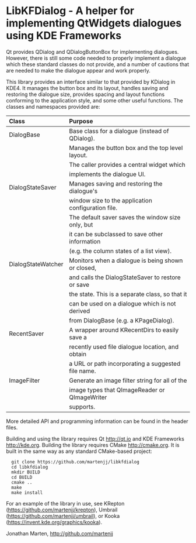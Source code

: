 LibKFDialog - A helper for implementing QtWidgets dialogues using KDE Frameworks
================================================================================

Qt provides QDialog and QDialogButtonBox for implementing dialogues.
However, there is still some code needed to properly implement a
dialogue which these standard classes do not provide, and a number of
cautions that are needed to make the dialogue appear and work
properly.

This library provides an interface similar to that provided by KDialog
in KDE4.  It manages the button box and its layout, handles saving and
restoring the dialogue size, provides spacing and layout functions
conforming to the application style, and some other useful functions.
The classes and namespaces provided are:

| Class              | Purpose                                            |
| :----------------- | :------------------------------------------------- |
| DialogBase         | Base class for a dialogue (instead of QDialog).    |
|                    | Manages the button box and the top level layout.   |
|                    | The caller provides a central widget which         |
|                    | implements the dialogue UI.                        |
| DialogStateSaver   | Manages saving and restoring the dialogue's        |
|                    | window size to the application configuration file. |
|                    | The default saver saves the window size only, but  |
|                    | it can be subclassed to save other information     |
|                    | (e.g. the column states of a list view).           |
| DialogStateWatcher | Monitors when a dialogue is being shown or closed, |
|                    | and calls the DialogStateSaver to restore or save  |
|                    | the state.  This is a separate class, so that it   |
|                    | can be used on a dialogue which is not derived     |
|                    | from DialogBase (e.g. a KPageDialog).              |
| RecentSaver        | A wrapper around KRecentDirs to easily save a      |
|                    | recently used file dialogue location, and obtain   |
|                    | a URL or path incorporating a suggested file name. |
| ImageFilter        | Generate an image filter string for all of the     |
|                    | image types that QImageReader or QImageWriter      |
|                    | supports.                                          |

More detailed API and programming information can be found in the
header files.

Building and using the library requires Qt <http://qt.io> and
KDE Frameworks <http://kde.org>.  Building the library requires
CMake <http://cmake.org>.  It is built in the same way as any
standard CMake-based project:

```
  git clone https://github.com/martenjj/libkfdialog
  cd libkfdialog
  mkdir BUILD
  cd BUILD
  cmake ..
  make
  make install
```
For an example of the library in use, see
KRepton (https://github.com/martenjj/krepton),
Umbrail (https://github.com/martenjj/umbrail),
or Kooka (https://invent.kde.org/graphics/kooka).

Jonathan Marten, http://github.com/martenjj
